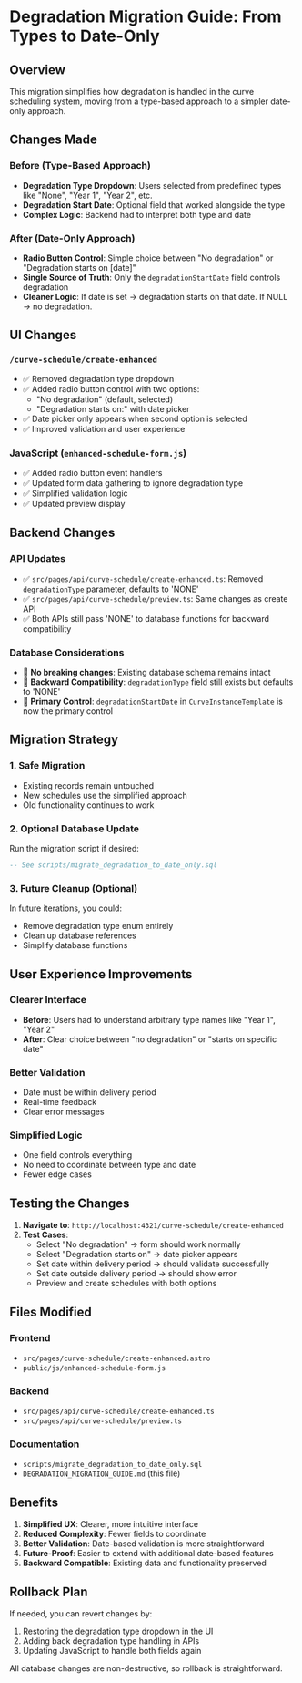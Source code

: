 # Degradation Migration Guide: From Types to Date-Only

## Overview

This migration simplifies how degradation is handled in the curve scheduling system, moving from a type-based approach to a simpler date-only approach.

## Changes Made

### Before (Type-Based Approach)
- **Degradation Type Dropdown**: Users selected from predefined types like "None", "Year 1", "Year 2", etc.
- **Degradation Start Date**: Optional field that worked alongside the type
- **Complex Logic**: Backend had to interpret both type and date

### After (Date-Only Approach)
- **Radio Button Control**: Simple choice between "No degradation" or "Degradation starts on [date]"
- **Single Source of Truth**: Only the `degradationStartDate` field controls degradation
- **Cleaner Logic**: If date is set → degradation starts on that date. If NULL → no degradation.

## UI Changes

### `/curve-schedule/create-enhanced`
- ✅ Removed degradation type dropdown
- ✅ Added radio button control with two options:
  - "No degradation" (default, selected)
  - "Degradation starts on:" with date picker
- ✅ Date picker only appears when second option is selected
- ✅ Improved validation and user experience

### JavaScript (`enhanced-schedule-form.js`)
- ✅ Added radio button event handlers
- ✅ Updated form data gathering to ignore degradation type
- ✅ Simplified validation logic
- ✅ Updated preview display

## Backend Changes

### API Updates
- ✅ `src/pages/api/curve-schedule/create-enhanced.ts`: Removed `degradationType` parameter, defaults to 'NONE'
- ✅ `src/pages/api/curve-schedule/preview.ts`: Same changes as create API
- ✅ Both APIs still pass 'NONE' to database functions for backward compatibility

### Database Considerations
- 🔄 **No breaking changes**: Existing database schema remains intact
- 🔄 **Backward Compatibility**: `degradationType` field still exists but defaults to 'NONE'
- 🔄 **Primary Control**: `degradationStartDate` in `CurveInstanceTemplate` is now the primary control

## Migration Strategy

### 1. Safe Migration
- Existing records remain untouched
- New schedules use the simplified approach
- Old functionality continues to work

### 2. Optional Database Update
Run the migration script if desired:
```sql
-- See scripts/migrate_degradation_to_date_only.sql
```

### 3. Future Cleanup (Optional)
In future iterations, you could:
- Remove degradation type enum entirely
- Clean up database references
- Simplify database functions

## User Experience Improvements

### Clearer Interface
- **Before**: Users had to understand arbitrary type names like "Year 1", "Year 2"
- **After**: Clear choice between "no degradation" or "starts on specific date"

### Better Validation
- Date must be within delivery period
- Real-time feedback
- Clear error messages

### Simplified Logic
- One field controls everything
- No need to coordinate between type and date
- Fewer edge cases

## Testing the Changes

1. **Navigate to**: `http://localhost:4321/curve-schedule/create-enhanced`
2. **Test Cases**:
   - Select "No degradation" → form should work normally
   - Select "Degradation starts on" → date picker appears
   - Set date within delivery period → should validate successfully
   - Set date outside delivery period → should show error
   - Preview and create schedules with both options

## Files Modified

### Frontend
- `src/pages/curve-schedule/create-enhanced.astro`
- `public/js/enhanced-schedule-form.js`

### Backend
- `src/pages/api/curve-schedule/create-enhanced.ts`
- `src/pages/api/curve-schedule/preview.ts`

### Documentation
- `scripts/migrate_degradation_to_date_only.sql`
- `DEGRADATION_MIGRATION_GUIDE.md` (this file)

## Benefits

1. **Simplified UX**: Clearer, more intuitive interface
2. **Reduced Complexity**: Fewer fields to coordinate
3. **Better Validation**: Date-based validation is more straightforward
4. **Future-Proof**: Easier to extend with additional date-based features
5. **Backward Compatible**: Existing data and functionality preserved

## Rollback Plan

If needed, you can revert changes by:
1. Restoring the degradation type dropdown in the UI
2. Adding back degradation type handling in APIs
3. Updating JavaScript to handle both fields again

All database changes are non-destructive, so rollback is straightforward. 